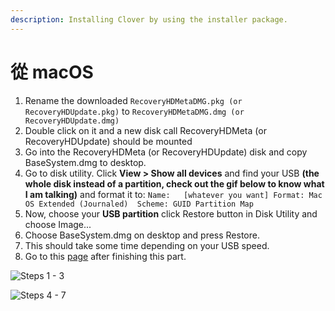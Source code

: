```yaml
---
description: Installing Clover by using the installer package.
---
```


# 從 macOS

1. Rename the downloaded `RecoveryHDMetaDMG.pkg (or RecoveryHDUpdate.pkg)` to `RecoveryHDMetaDMG.dmg (or RecoveryHDUpdate.dmg)`
2. Double click on it and a new disk call RecoveryHDMeta \(or RecoveryHDUpdate\) should be mounted
3. Go into the RecoveryHDMeta \(or RecoveryHDUpdate\) disk and copy BaseSystem.dmg to desktop.
4. Go to disk utility. Click **View &gt; Show all devices** and find your USB **\(the whole disk instead of a partition, check out the gif below to know what I am talking\)** and format it to:  `Name:   [whatever you want] Format: Mac OS Extended (Journaled)  Scheme: GUID Partition Map`
5. Now, choose your **USB partition** click Restore button in Disk Utility and choose Image...
6. Choose BaseSystem.dmg on desktop and press Restore.
7. This should take some time depending on your USB speed.
8. Go to this [page](../../clover-installtion/usb-clover/usb-clover-macos.md) after finishing this part.

![Steps 1 - 3](../../.gitbook/assets/ezgif-4-c4f2b894d040.gif)

![Steps 4 - 7](../../.gitbook/assets/restoring-to-usb.gif)

